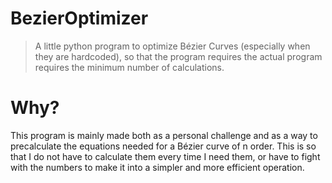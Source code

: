 # BezierOptimizer
> A little python program to optimize Bézier Curves (especially when they are hardcoded), so that the program requires
> the actual program requires the minimum number of calculations.

# Why?
This program is mainly made both as a personal challenge and as a way to precalculate the equations needed for a Bézier
curve of n order. This is so that I do not have to calculate them every time I need them, or have to fight with the
numbers to make it into a simpler and more efficient operation.